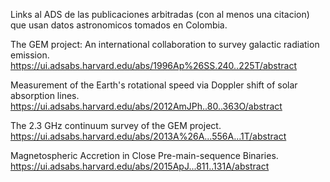Links al ADS de las publicaciones arbitradas (con al menos una citacion) que usan datos astronomicos tomados en Colombia.


The GEM project: An international collaboration to survey galactic radiation emission. 
https://ui.adsabs.harvard.edu/abs/1996Ap%26SS.240..225T/abstract

Measurement of the Earth's rotational speed via Doppler shift of solar absorption lines. 
https://ui.adsabs.harvard.edu/abs/2012AmJPh..80..363O/abstract

The 2.3 GHz continuum survey of the GEM project.  
https://ui.adsabs.harvard.edu/abs/2013A%26A...556A...1T/abstract

Magnetospheric Accretion in Close Pre-main-sequence Binaries.  
https://ui.adsabs.harvard.edu/abs/2015ApJ...811..131A/abstract


